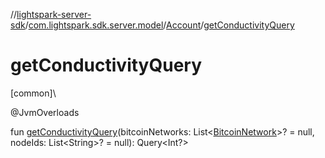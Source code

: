 //[lightspark-server-sdk](../../../index.md)/[com.lightspark.sdk.server.model](../index.md)/[Account](index.md)/[getConductivityQuery](get-conductivity-query.md)

# getConductivityQuery

[common]\

@JvmOverloads

fun [getConductivityQuery](get-conductivity-query.md)(bitcoinNetworks: List&lt;[BitcoinNetwork](../-bitcoin-network/index.md)&gt;? = null, nodeIds: List&lt;String&gt;? = null): Query&lt;Int?&gt;
